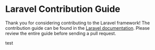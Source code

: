 # Laravel Contribution Guide

Thank you for considering contributing to the Laravel framework! The contribution guide can be found in the [Laravel documentation](http://laravel.com/docs/contributions). Please review the entire guide before sending a pull request.

test
